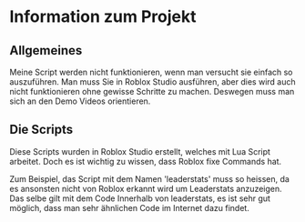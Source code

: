 # Information zum Projekt

## Allgemeines

Meine Script werden nicht funktionieren, wenn man versucht sie einfach so auszuführen. Man muss Sie in Roblox Studio ausführen, aber dies wird auch nicht funktionieren ohne gewisse Schritte zu machen. Deswegen muss man sich an den Demo Videos orientieren.

## Die Scripts

Diese Scripts wurden in Roblox Studio erstellt, welches mit Lua Script arbeitet. Doch es ist wichtig zu wissen, dass Roblox fixe Commands hat.

Zum Beispiel, das Script mit dem Namen 'leaderstats' muss so heissen, da es ansonsten nicht von Roblox erkannt wird um Leaderstats anzuzeigen.
Das selbe gilt mit dem Code Innerhalb von leaderstats, es ist sehr gut möglich, dass man sehr ähnlichen Code im Internet dazu findet.
